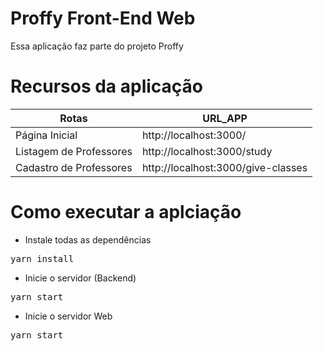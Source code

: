 # Proffy Front-End Web

Essa aplicação faz parte do projeto Proffy

# Recursos da aplicação

| Rotas                   | URL_APP                            |
| ----------------------- | ---------------------------------- |
| Página Inicial          | http://localhost:3000/             |
| Listagem de Professores | http://localhost:3000/study        |
| Cadastro de Professores | http://localhost:3000/give-classes |

# Como executar a aplciação

- Instale todas as dependências

<pre>yarn install</pre>

- Inicie o servidor (Backend)
<pre>yarn start</pre>

- Inicie o servidor Web

<pre>yarn start</pre>
